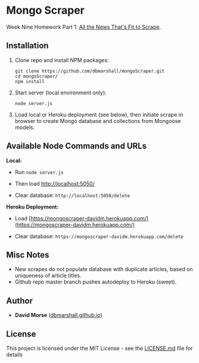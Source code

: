 # Mongo Scraper

Week Nine Homework Part 1: [All the News That's Fit to Scrape](http://ucb.bootcampcontent.com/UCB-Coding-Bootcamp/09-11-2017-UCB-Class-Repository-FSF-FT/blob/master/09-week/homework/part-1/homework_instructions.md).

## Installation

1. Clone repo and install NPM packages:

    ```
    git clone https://github.com/dbmarshall/mongoScraper.git
    cd mongoScraper/
    npm install 
    ```

2. Start server (local environment only):

    ```
    node server.js
    ```

3. Load local or Heroku deployment (see below), then initiate scrape in browser to create Mongo database and collections from Mongoose models.

## Available Node Commands and URLs

**Local:** 

* Run `node server.js` 
* Then load [http://localhost:5050/](http://localhost:5050/)

* Clear database: `http://localhost:5050/delete` 

**Heroku Deployment:** 

* Load [https://mongoscraper-davidm.herokuapp.com/](https://mongoscraper-davidm.herokuapp.com/)

* Clear database: `https://mongoscraper-davidm.herokuapp.com/delete` 

## Misc Notes

* New scrapes do not populate database with duplicate articles, based on uniqueness of article titles. 
* Github repo master branch pushes autodeploy to Heroku (sweet).

## Author

* **David Morse** ([dbmarshall.github.io](https://dbmarshall.github.io))

## License

This project is licensed under the MIT License - see the [LICENSE.md](LICENSE.md) file for details


